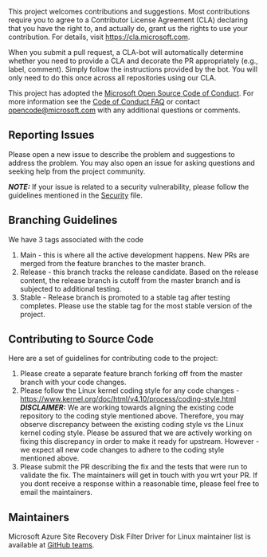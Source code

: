 This project welcomes contributions and suggestions. Most contributions require you to
agree to a Contributor License Agreement (CLA) declaring that you have the right to,
and actually do, grant us the rights to use your contribution. For details, visit
https://cla.microsoft.com.

When you submit a pull request, a CLA-bot will automatically determine whether you need
to provide a CLA and decorate the PR appropriately (e.g., label, comment). Simply follow the
instructions provided by the bot. You will only need to do this once across all repositories using our CLA.

This project has adopted the [Microsoft Open Source Code of Conduct](https://opensource.microsoft.com/codeofconduct/).
For more information see the [Code of Conduct FAQ](https://opensource.microsoft.com/codeofconduct/faq/)
or contact [opencode@microsoft.com](mailto:opencode@microsoft.com) with any additional questions or comments.


## Reporting Issues
Please open a new issue to describe the problem and suggestions to address the problem. You may also open an issue for asking questions and seeking help from the project community.

**_NOTE:_** If your issue is related to a security vulnerability, please follow the guidelines mentioned in the [Security](SECURITY.md) file. 

## Branching Guidelines
We have 3 tags associated with the code
1. Main - this is where all the active development happens. New PRs are merged from the feature branches to the master branch.
2. Release - this branch tracks the release candidate. Based on the release content, the release branch is cutoff from the master branch and is subjected to additional testing. 
3. Stable - Release branch is promoted to a stable tag after testing completes. Please use the stable tag for the most stable version of the project.
	
## Contributing to Source Code
Here are a set of guidelines for contributing code to the project:
1. Please create a separate feature branch forking off from the master branch with your code changes.
2. Please follow the Linux kernel coding style for any code changes - https://www.kernel.org/doc/html/v4.10/process/coding-style.html
**_DISCLAIMER:_** We are working towards aligning the existing code repository to the coding style mentioned above. Therefore, you may observe discrepancy between the existing coding style vs the Linux kernel coding style. Please be assured that we are actively working on fixing this discrepancy in order to make it ready for upstream. However - we expect all new code changes to adhere to the coding style mentioned above.
3. Please submit the PR describing the fix and the tests that were run to validate the fix. The maintainers will get in touch with you wrt your PR. If you dont receive a response within a reasonable time, please feel free to email the maintainers.

## Maintainers
Microsoft Azure Site Recovery Disk Filter Driver for Linux maintainer list is available at [GitHub teams](https://github.com/orgs/microsoft/teams/asrsourceteam/members).
